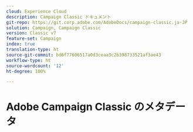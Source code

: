 ```yaml
---
cloud: Experience Cloud
description: Campaign Classic ドキュメント
git-repo: https://git.corp.adobe.com/AdobeDocs/campaign-classic.ja-JP
solution: Campaign, Campaign Classic
version: Classic v7
feature-set: Campaign
index: true
translation-type: ht
source-git-commit: bd6f77606517a0d3ceaa3c2b398733521af3ae43
workflow-type: ht
source-wordcount: '12'
ht-degree: 100%

---
```



# Adobe Campaign Classic のメタデータ
